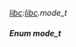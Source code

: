 _[libc](../../modules/libc/libc-module.md):[libc](../../modules/libc/libc-module.md).mode\_t_
##### Enum mode\_t
